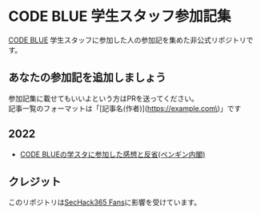 # CODE BLUE 学生スタッフ参加記集
[CODE BLUE](https://codeblue.jp/) 学生スタッフに参加した人の参加記を集めた非公式リポジトリです。

## あなたの参加記を追加しましょう
参加記集に載せてもいいよという方はPRを送ってください。   
記事一覧のフォーマットは「\[記事名(作者)\]\(https://example.com\)」です

## 2022
* [CODE BLUEの学スタに参加した感想と反省(ペンギン内閣)]()

## クレジット
このリポジトリは[SecHack365 Fans](https://github.com/SecHack365-Fans/SecHack365-Fans.github.io)に影響を受けています。
